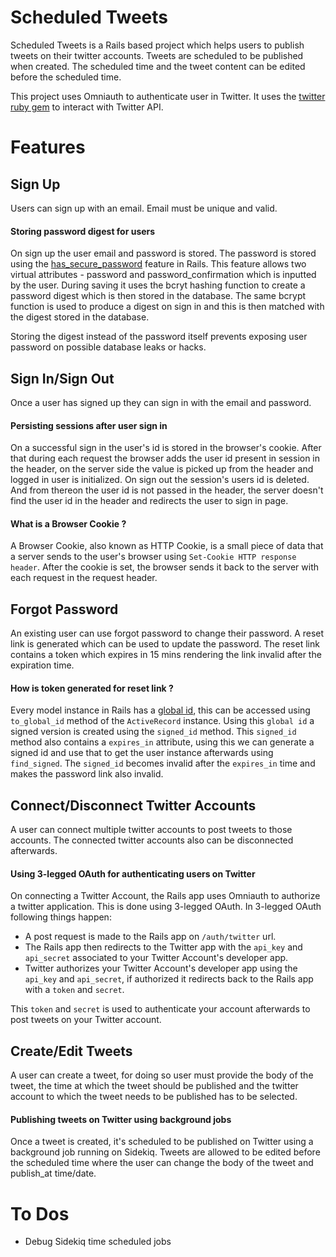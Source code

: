 # Scheduled Tweets

Scheduled Tweets is a Rails based project which helps users to publish tweets on their twitter accounts. Tweets are scheduled to be published when created. The scheduled time and the tweet content can be edited before the scheduled time.

This project uses Omniauth to authenticate user in Twitter. It uses the [twitter ruby gem](https://github.com/sferik/x-ruby) to interact with Twitter API.

# Features

## Sign Up

Users can sign up with an email. Email must be unique and valid.

#### Storing password digest for users

On sign up the user email and password is stored. The password is stored using the [has_secure_password](https://api.rubyonrails.org/v7.1.3/classes/ActiveModel/SecurePassword/ClassMethods.html) feature in Rails. This feature allows two virtual attributes - password and password_confirmation which is inputted by the user. During saving it uses the bcryt hashing function to create a password digest which is then stored in the database. The same bcrypt function is used to produce a digest on sign in and this is then matched with the digest stored in the database.

Storing the digest instead of the password itself prevents exposing user password on possible database leaks or hacks.

## Sign In/Sign Out

Once a user has signed up they can sign in with the email and password.

#### Persisting sessions after user sign in

On a successful sign in the user's id is stored in the browser's cookie. After that during each request the browser adds the user id present in session in the header, on the server side the value is picked up from the header and logged in user is initialized.
On sign out the session's users id is deleted. And from thereon the user id is not passed in the header, the server doesn't find the user id in the header and redirects the user to sign in page.

#### What is a Browser Cookie ?

A Browser Cookie, also known as HTTP Cookie, is a small piece of data that a server sends to the user's browser using `Set-Cookie HTTP response header`. After the cookie is set, the browser sends it back to the server with each request in the request header.

## Forgot Password

An existing user can use forgot password to change their password. A reset link is generated which can be used to update the password. The reset link contains a token which expires in 15 mins rendering the link invalid after the expiration time.

#### How is token generated for reset link ?

Every model instance in Rails has a [global id](https://github.com/rails/globalid), this can be accessed using `to_global_id` method of the `ActiveRecord` instance. Using this `global id` a signed version is created using the `signed_id` method. This `signed_id` method also contains a `expires_in` attribute, using this we can generate a signed id and use that to get the user instance afterwards using `find_signed`. The `signed_id` becomes invalid after the `expires_in` time and makes the password link also invalid.

## Connect/Disconnect Twitter Accounts

A user can connect multiple twitter accounts to post tweets to those accounts. The connected twitter accounts also can be disconnected afterwards.

#### Using 3-legged OAuth for authenticating users on Twitter

On connecting a Twitter Account, the Rails app uses Omniauth to authorize a twitter application. This is done using 3-legged OAuth. In 3-legged OAuth following things happen:

- A post request is made to the Rails app on `/auth/twitter` url.
- The Rails app then redirects to the Twitter app with the `api_key` and `api_secret` associated to your Twitter Account's developer app.
- Twitter authorizes your Twitter Account's developer app using the `api_key` and `api_secret`, if authorized it redirects back to the Rails app with a `token` and `secret`.

This `token` and `secret` is used to authenticate your account afterwards to post tweets on your Twitter account.

## Create/Edit Tweets

A user can create a tweet, for doing so user must provide the body of the tweet, the time at which the tweet should be published and the twitter account to which the tweet needs to be published has to be selected.

#### Publishing tweets on Twitter using background jobs

Once a tweet is created, it's scheduled to be published on Twitter using a background job running on Sidekiq. Tweets are allowed to be edited before the scheduled time where the user can change the body of the tweet and publish_at time/date.

# To Dos

- Debug Sidekiq time scheduled jobs
